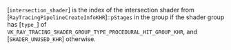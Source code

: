 [`intersection_shader`] is the index of the intersection shader from
[`RayTracingPipelineCreateInfoKHR`]::`pStages` in the group if
the shader group has [`type_`] of
`VK_RAY_TRACING_SHADER_GROUP_TYPE_PROCEDURAL_HIT_GROUP_KHR`, and
[`SHADER_UNUSED_KHR`] otherwise.